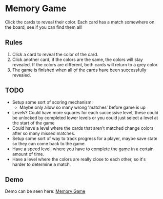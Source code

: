 # Memory Game

Click the cards to reveal their color. Each card has a match somewhere on the board, see if you can find them all!

## Rules

1. Click a card to reveal the color of the card.
2. Click another card, if the colors are the same, the colors will stay revealed. If the colors are different, both cards will return to a grey color.
3. The game is finished when all of the cards have been successfully revealed.

## TODO

- Setup some sort of scoring mechanism:
  - Maybe only allow so many wrong 'matches' before game is up
- Levels? Could have more squares for each successive level, these could be unlocked by completed lower levels or you could just select a level at the start of the game
- Could have a level where the cards that aren't matched change colors after so many missed matches.
- Setup some sort of way to track progress for a player, maybe save state so they can come back to the game.
- Have a speed level, where you have to complete the game in a certain amount of time.
- Have a level where the colors are really close to each other, so it's harder to determine a match.

## Demo

Demo can be seen here: [Memory Game](https://daniel-schroeder-dev.github.io/react__memory-game)


